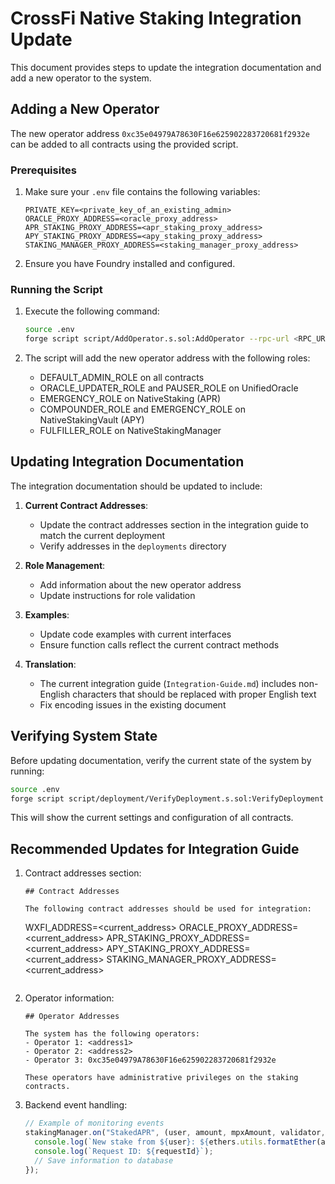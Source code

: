 # CrossFi Native Staking Integration Update

This document provides steps to update the integration documentation and add a new operator to the system.

## Adding a New Operator

The new operator address `0xc35e04979A78630F16e625902283720681f2932e` can be added to all contracts using the provided script.

### Prerequisites

1. Make sure your `.env` file contains the following variables:
   ```
   PRIVATE_KEY=<private_key_of_an_existing_admin>
   ORACLE_PROXY_ADDRESS=<oracle_proxy_address>
   APR_STAKING_PROXY_ADDRESS=<apr_staking_proxy_address>
   APY_STAKING_PROXY_ADDRESS=<apy_staking_proxy_address>
   STAKING_MANAGER_PROXY_ADDRESS=<staking_manager_proxy_address>
   ```

2. Ensure you have Foundry installed and configured.

### Running the Script

1. Execute the following command:
   ```bash
   source .env
   forge script script/AddOperator.s.sol:AddOperator --rpc-url <RPC_URL> --broadcast -vvv
   ```

2. The script will add the new operator address with the following roles:
   - DEFAULT_ADMIN_ROLE on all contracts
   - ORACLE_UPDATER_ROLE and PAUSER_ROLE on UnifiedOracle
   - EMERGENCY_ROLE on NativeStaking (APR)
   - COMPOUNDER_ROLE and EMERGENCY_ROLE on NativeStakingVault (APY)
   - FULFILLER_ROLE on NativeStakingManager

## Updating Integration Documentation

The integration documentation should be updated to include:

1. **Current Contract Addresses**:
   - Update the contract addresses section in the integration guide to match the current deployment
   - Verify addresses in the `deployments` directory

2. **Role Management**:
   - Add information about the new operator address
   - Update instructions for role validation

3. **Examples**:
   - Update code examples with current interfaces
   - Ensure function calls reflect the current contract methods

4. **Translation**:
   - The current integration guide (`Integration-Guide.md`) includes non-English characters that should be replaced with proper English text
   - Fix encoding issues in the existing document

## Verifying System State

Before updating documentation, verify the current state of the system by running:

```bash
source .env
forge script script/deployment/VerifyDeployment.s.sol:VerifyDeployment --rpc-url <RPC_URL>
```

This will show the current settings and configuration of all contracts.

## Recommended Updates for Integration Guide

1. Contract addresses section:
   ```
   ## Contract Addresses
   
   The following contract addresses should be used for integration:
   
   ```
   WXFI_ADDRESS=<current_address>
   ORACLE_PROXY_ADDRESS=<current_address>
   APR_STAKING_PROXY_ADDRESS=<current_address>
   APY_STAKING_PROXY_ADDRESS=<current_address>
   STAKING_MANAGER_PROXY_ADDRESS=<current_address>
   ```
   ```

2. Operator information:
   ```
   ## Operator Addresses
   
   The system has the following operators:
   - Operator 1: <address1>
   - Operator 2: <address2>
   - Operator 3: 0xc35e04979A78630F16e625902283720681f2932e
   
   These operators have administrative privileges on the staking contracts.
   ```

3. Backend event handling:
   ```javascript
   // Example of monitoring events
   stakingManager.on("StakedAPR", (user, amount, mpxAmount, validator, requestId, event) => {
     console.log(`New stake from ${user}: ${ethers.utils.formatEther(amount)} XFI`);
     console.log(`Request ID: ${requestId}`);
     // Save information to database
   });
   ``` 